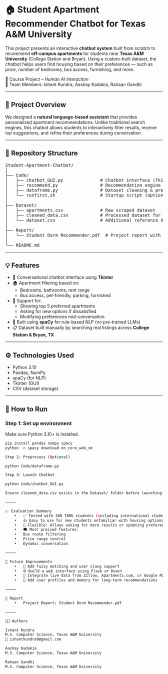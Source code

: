 # 🏠 Student Apartment Recommender Chatbot for Texas A&M University

This project presents an interactive **chatbot system** built from scratch to recommend **off-campus apartments** for students near **Texas A&M University** (College Station and Bryan). Using a custom-built dataset, the chatbot helps users find housing based on their preferences — such as price, number of bedrooms, bus access, furnishing, and more.

📘 Course Project – *Human AI Interaction*  
👥 Team Members: Ishant Kundra, Aashay Kadakia, Rahaan Gandhi

---

## 🤖 Project Overview

We designed a **natural language-based assistant** that provides personalized apartment recommendations. Unlike traditional search engines, this chatbot allows students to interactively filter results, receive top suggestions, and refine their preferences during conversation.

---

## 📂 Repository Structure

<pre>
Student-Apartment-Chatbot/
│
├── Code/                   
│   ├── chatbot_GUI.py              # Chatbot interface (Tkinter GUI)
│   ├── recommend.py                # Recommendation engine logic
│   ├── dataframe.py                # Dataset cleaning & preprocessing
│   └── runfirst.sh                 # Startup script (optional)
│
├── Dataset/
│   ├── apartments.csv              # Raw scraped dataset
│   ├── cleaned_data.csv            # Processed dataset for chatbot
│   └── dataset.csv                 # Additional reference data
│
├── Report/
│   └── Student Dorm Recommender.pdf  # Project report with design, flow, evaluation
│
└── README.md
</pre>

---

## 💡 Features

- 💬 Conversational chatbot interface using **Tkinter**
- 🏠 Apartment filtering based on:
  - Bedrooms, bathrooms, rent range
  - Bus access, pet-friendly, parking, furnished
- 🔄 Support for:
  - Showing top 5 preferred apartments
  - Asking for new options if dissatisfied
  - Modifying preferences mid-conversation
- 🧠 Built using **spaCy** for rule-based NLP (no pre-trained LLMs)
- 📋 Dataset built manually by searching real listings across **College Station & Bryan, TX**

---

## ⚙️ Technologies Used

- Python 3.10  
- Pandas, NumPy  
- spaCy (for NLP)  
- Tkinter (GUI)  
- CSV (dataset storage)

---

## 🚀 How to Run

### Step 1: Set up environment
Make sure Python 3.10+ is installed.

```bash
pip install pandas numpy spacy
python -m spacy download en_core_web_sm

Step 2: Preprocess (Optional)

python Code/dataframe.py

Step 3: Launch Chatbot

python Code/chatbot_GUI.py

Ensure cleaned_data.csv exists in the Dataset/ folder before launching the chatbot.

⸻

📈 Evaluation Summary
	•	✅ Tested with 200 TAMU students (including international students)
	•	👍 Easy to use for new students unfamiliar with housing options
	•	🔄 Flexible: Allows asking for more results or updating preferences
	•	🗨️ Most praised features:
	•	Bus route filtering
	•	Price range control
	•	Dynamic conversation

⸻

🚧 Future Improvements
	•	🤝 Add fuzzy matching and user slang support
	•	🌐 Build a web interface using Flask or React
	•	📍 Integrate live data from Zillow, Apartments.com, or Google Maps
	•	🧠 Add user profiles and memory for long-term recommendations

⸻

📄 Report
	•	Project Report: Student Dorm Recommender.pdf

⸻

👨‍💻 Authors

Ishant Kundra
M.S. Computer Science, Texas A&M University
📧 ishantkundra9@gmail.com

Aashay Kadakia
M.S. Computer Science, Texas A&M University

Rahaan Gandhi
M.S. Computer Science, Texas A&M University
